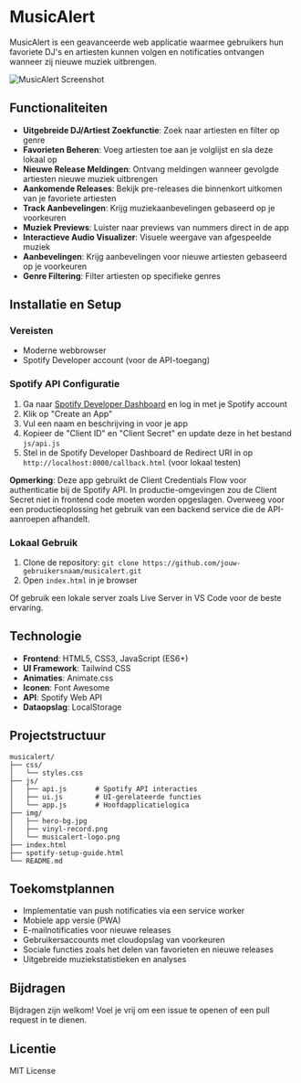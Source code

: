 # MusicAlert

MusicAlert is een geavanceerde web applicatie waarmee gebruikers hun favoriete DJ's en artiesten kunnen volgen en notificaties ontvangen wanneer zij nieuwe muziek uitbrengen.

![MusicAlert Screenshot](img/screenshot.png)

## Functionaliteiten

- **Uitgebreide DJ/Artiest Zoekfunctie**: Zoek naar artiesten en filter op genre
- **Favorieten Beheren**: Voeg artiesten toe aan je volglijst en sla deze lokaal op
- **Nieuwe Release Meldingen**: Ontvang meldingen wanneer gevolgde artiesten nieuwe muziek uitbrengen
- **Aankomende Releases**: Bekijk pre-releases die binnenkort uitkomen van je favoriete artiesten
- **Track Aanbevelingen**: Krijg muziekaanbevelingen gebaseerd op je voorkeuren
- **Muziek Previews**: Luister naar previews van nummers direct in de app
- **Interactieve Audio Visualizer**: Visuele weergave van afgespeelde muziek
- **Aanbevelingen**: Krijg aanbevelingen voor nieuwe artiesten gebaseerd op je voorkeuren
- **Genre Filtering**: Filter artiesten op specifieke genres

## Installatie en Setup

### Vereisten
- Moderne webbrowser
- Spotify Developer account (voor de API-toegang)

### Spotify API Configuratie

1. Ga naar [Spotify Developer Dashboard](https://developer.spotify.com/dashboard) en log in met je Spotify account
2. Klik op "Create an App"
3. Vul een naam en beschrijving in voor je app
4. Kopieer de "Client ID" en "Client Secret" en update deze in het bestand `js/api.js`
5. Stel in de Spotify Developer Dashboard de Redirect URI in op `http://localhost:8000/callback.html` (voor lokaal testen)

**Opmerking**: Deze app gebruikt de Client Credentials Flow voor authenticatie bij de Spotify API. In productie-omgevingen zou de Client Secret niet in frontend code moeten worden opgeslagen. Overweeg voor een productieoplossing het gebruik van een backend service die de API-aanroepen afhandelt.

### Lokaal Gebruik

1. Clone de repository: `git clone https://github.com/jouw-gebruikersnaam/musicalert.git`
2. Open `index.html` in je browser

Of gebruik een lokale server zoals Live Server in VS Code voor de beste ervaring.

## Technologie

- **Frontend**: HTML5, CSS3, JavaScript (ES6+)
- **UI Framework**: Tailwind CSS
- **Animaties**: Animate.css
- **Iconen**: Font Awesome
- **API**: Spotify Web API
- **Dataopslag**: LocalStorage

## Projectstructuur

```
musicalert/
├── css/
│   └── styles.css
├── js/
│   ├── api.js       # Spotify API interacties
│   ├── ui.js        # UI-gerelateerde functies
│   └── app.js       # Hoofdapplicatielogica
├── img/
│   ├── hero-bg.jpg
│   ├── vinyl-record.png
│   └── musicalert-logo.png
├── index.html
├── spotify-setup-guide.html
└── README.md
```

## Toekomstplannen

- Implementatie van push notificaties via een service worker
- Mobiele app versie (PWA)
- E-mailnotificaties voor nieuwe releases
- Gebruikersaccounts met cloudopslag van voorkeuren
- Sociale functies zoals het delen van favorieten en nieuwe releases
- Uitgebreide muziekstatistieken en analyses

## Bijdragen

Bijdragen zijn welkom! Voel je vrij om een issue te openen of een pull request in te dienen.

## Licentie

MIT License
